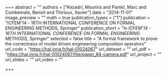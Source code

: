 +++
abstract = ""
authors = ["Kezadri, Mounira and Pantel, Marc and Combemale, Benoit and Thirioux, Xavier"]
date = "2014-11-01"
image_preview = ""
math = true
publication_types = ["1"]
publication = "ICFEM'14 - 16TH INTERNATIONAL CONFERENCE ON FORMAL ENGINEERING METHODS, Springer"
publication_short = "In *ICFEM'14 - 16TH INTERNATIONAL CONFERENCE ON FORMAL ENGINEERING METHODS, Springer*"
selected = false
title = "A formal framework to prove the correctness of model driven engineering composition operators"
url_code = "https://hal.inria.fr/hal-01024067"
url_dataset = ""
url_pdf = "https://hal.inria.fr/hal-01024067/file/paper_84-camera.pdf"
url_project = ""
url_slides = ""
url_video = ""

+++
